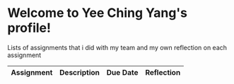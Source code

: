 # Welcome to Yee Ching Yang's profile!
Lists of assignments that i did with my team and my own reflection on each assignment

| **Assignment**                                     | **Description**                                                                                     | **Due Date**        | **Reflection**                                                                                                                                                      |
|----------------------------------------------------|-----------------------------------------------------------------------------------------------------|---------------------|--------------------------------------------------------------------------------------------------------------------------------------------------------------------|
